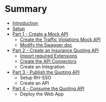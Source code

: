 # Summary

* [Introduction](README.md)
* [Setup](chapter1.md)
* [Part 1 - Create a Mock API](part-1-create-a-mock-api.md)
  * [Create the Traffic Violations Mock API](part-1-create-a-mock-api/create-the-traffic-violations-mock-api.md)
  * [Modify the Swagger doc](part-1-create-a-mock-api/modify-the-swagger-doc.md)
* [Part 2 - Create an Insurance Quoting API](part-2-create-an-insurance-quoting-api.md)
  * [Import required Extensions](part-2-create-an-insurance-quoting-api/import-required-extensions.md)
  * [Create the API Connectors](part-2-create-an-insurance-quoting-api/create-an-api-connector-for-traffic-violations.md)
  * Create an Integration
* [Part 3 - Publish the Quoting API](part-3-expose-the-quoting-api.md)
  * Setup RH-SSO
  * Create an API
* [Part 4 - Consume the Quoting API](part-4-consume-the-quoting-api.md)
  * Deploy the Web App

